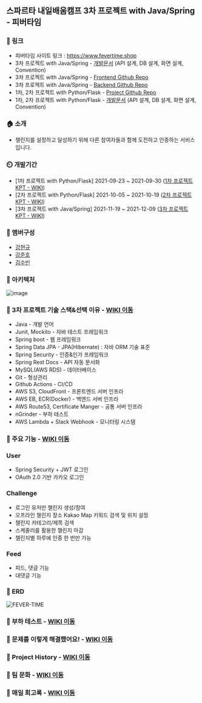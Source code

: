 ## 스파르타 내일배움캠프 3차 프로젝트 with Java/Spring - 피버타임

### 🔗 링크
- 피버타임 사이트 링크 : <a href="https://www.fevertime.shop">https://www.fevertime.shop</a>
- 3차 프로젝트 with Java/Spring - <a href="https://faint-clef-9ea.notion.site/3-Spring-8a33a098b255452894f6a67ca74f4381">개발문서</a> (API 설계, DB 설계, 화면 설계, Convention)
- 3차 프로젝트 with Java/Spring - <a href="https://github.com/fever-time/challenge-frontend">Frontend Github Repo</a>
- 3차 프로젝트 with Java/Spring - <a href="https://github.com/fever-time/challenge-backend">Backend Github Repo</a>
- 1차, 2차 프로젝트 with Python/Flask - <a href="https://github.com/fever-time/challenge-with-flask">Project Github Repo</a>
- 1차, 2차 프로젝트 with Python/Flask - <a href="https://faint-clef-9ea.notion.site/5b174114b93b4eb0ad70c27fd0853910">개발문서</a> (API 설계, DB 설계, 화면 설계, Convention)

### 🏠 소개
- 챌린지를 설정하고 달성하기 위해 다른 참여자들과 함께 도전하고 인증하는 서비스입니다.

### ⏲️ 개발기간
- [1차 프로젝트 with Python/Flask] 2021-09-23 ~ 2021-09-30 (<a href="https://github.com/fever-time/challenge-with-flask/wiki/4.-1%EC%B0%A8-%ED%94%84%EB%A1%9C%EC%A0%9D%ED%8A%B8-%ED%9A%8C%EA%B3%A0">1차 프로젝트 KPT - WIKI</a>)
- [2차 프로젝트 with Python/Flask] 2021-10-05 ~ 2021-10-19 (<a href="https://github.com/fever-time/challenge-with-flask/wiki/5.-2%EC%B0%A8-%ED%94%84%EB%A1%9C%EC%A0%9D%ED%8A%B8-%ED%9A%8C%EA%B3%A0">2차 프로젝트 KPT - WIKI</a>)
- [3차 프로젝트 with Java/Spring] 2021-11-19 ~ 2021-12-09 (<a href="https://github.com/fever-time/challenge-backend/wiki/7.-3%EC%B0%A8-%ED%94%84%EB%A1%9C%EC%A0%9D%ED%8A%B8-%ED%9A%8C%EA%B3%A0">3차 프로젝트 KPT - WIKI</a>)

### 🧙 맴버구성
- <a href="https://github.com/kkyu8925">강현규</a>
- <a href="https://github.com/JunHo-YH">강준호</a>
- <a href="https://github.com/suubinkim">김수빈</a>

### 📌 아키텍처
![image](https://user-images.githubusercontent.com/78840035/145398320-00c5b5fb-1104-4460-9f71-2b8a8c4f9cb5.png)

### 📌 3차 프로젝트 기술 스택&선택 이유 - <a href="https://github.com/fever-time/challenge-backend/wiki/1.-%EA%B8%B0%EC%88%A0-%EC%84%A0%ED%83%9D-%EC%9D%B4%EC%9C%A0!">WIKI 이동</a>
- Java - 개발 언어
- Junit, Mockito - 자바 테스트 프레임워크
- Spring boot - 웹 프레임워크
- Spring Data JPA - JPA(Hibernate) : 자바 ORM 기술 표준
- Spring Security - 인증&인가 프레임워크
- Spring Rest Docs - API 자동 문서화
- MySQL(AWS RDS) - 데이터베이스
- Git - 형상관리
- Github Actions - CI/CD
- AWS S3, CloudFront - 프론트엔드 서버 인프라
- AWS EB, ECR(Docker) - 백엔드 서버 인프라
- AWS Route53, Certificate Manger - 공통 서버 인프라
- nGrinder - 부하 테스트
- AWS Lambda + Slack Webhook - 모니터링 시스템

### 📌 주요 기능 - <a href="https://github.com/fever-time/challenge-backend/wiki/2.-%EC%A3%BC%EC%9A%94-%EA%B8%B0%EB%8A%A5">WIKI 이동</a>
### User
- Spring Security + JWT 로그인
- OAuth 2.0 기반 카카오 로그인
### Challenge
- 로그인 유저만 챌린지 생성/참여
- 오프라인 챌린지 장소 Kakao Map 키워드 검색 및 위치 설정
- 챌린지 카테고리/제목 검색
- 스케줄러를 활용한 챌린지 마감
- 챌린지별 하루에 인증 한 번만 가능
### Feed
- 피드, 댓글 기능
- 대댓글 기능

### 📌 ERD
![FEVER-TIME](https://user-images.githubusercontent.com/64997245/144733570-f9fd211d-525c-4640-a228-b56da5ef27d4.png)

### 📌 부하 테스트 - <a href="https://github.com/fever-time/challenge-backend/wiki/8.-%EB%B6%80%ED%95%98%ED%85%8C%EC%8A%A4%ED%8A%B8">WIKI 이동</a>

### 📌 문제를 이렇게 해결했어요! - <a href="https://github.com/fever-time/challenge-backend/wiki/3.-%EB%AC%B8%EC%A0%9C%EB%A5%BC-%EC%9D%B4%EB%A0%87%EA%B2%8C-%ED%95%B4%EA%B2%B0%ED%96%88%EC%96%B4%EC%9A%94!">WIKI 이동</a>

### 📌 Project History - <a href="https://github.com/fever-time/challenge-backend/wiki/4.-Project-History">WIKI 이동</a>

### 📌 팀 문화 - <a href="https://github.com/fever-time/challenge-backend/wiki/5.-%ED%8C%80-%EB%AC%B8%ED%99%94">WIKI 이동</a>

### 📌 매일 회고록 - <a href="https://github.com/fever-time/challenge-backend/wiki/6.-%EB%A7%A4%EC%9D%BC-%ED%9A%8C%EA%B3%A0%EB%A1%9D">WIKI 이동</a>
